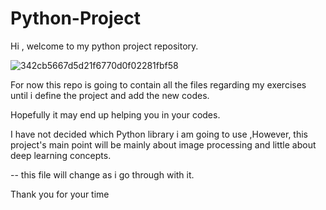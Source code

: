 # Python-Project

Hi , welcome to my python project repository.

![342cb5667d5d21f6770d0f02281fbf58](https://user-images.githubusercontent.com/39615077/194693556-d97bfdfd-fd65-4d33-bb41-d4eda9f38b8a.gif)

For now this repo is going to contain all the files regarding my exercises until i define the project and add the new codes.

Hopefully it may end up helping you in your codes.

I have not decided which Python library i am going to use ,However, this project's main point will be mainly about image processing and little about deep learning concepts.

-- this file will change as i go through with it.

Thank you for your time

